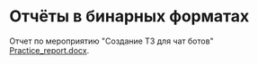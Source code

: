 # Отчёты в бинарных форматах

Отчет по мероприятию "Создание ТЗ для чат ботов"
 [Practice_report.docx](Practice_report.docx).

